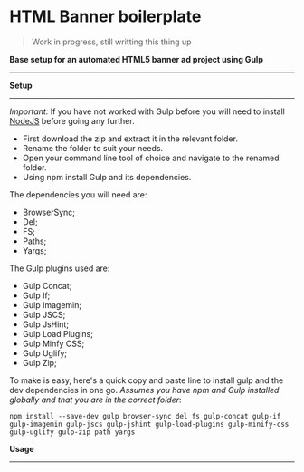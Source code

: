 # HTML Banner boilerplate

> Work in progress, still writting this thing up


<b>Base setup for an automated HTML5 banner ad project using Gulp</b>
_____


<b>Setup</b>
______


<i>Important:</i> If you have not worked with Gulp before you will need to install <a href="https://nodejs.org/">NodeJS</a> before going any further.

- First download the zip and extract it in the relevant folder.
- Rename the folder to suit your needs.
- Open your command line tool of choice and navigate to the renamed folder.
- Using npm install Gulp and its dependencies.

The dependencies you will need are:
- BrowserSync;
- Del;
- FS;
- Paths;
- Yargs;

The Gulp plugins used are:
- Gulp Concat;
- Gulp If;
- Gulp Imagemin;
- Gulp JSCS;
- Gulp JsHint;
- Gulp Load Plugins;
- Gulp Minfy CSS;
- Gulp Uglify;
- Gulp Zip;

To make is easy, here's a quick copy and paste line to install gulp and the dev dependencies in one go. <i>Assumes you have npm and Gulp installed globally and that you are in the correct folder</i>:

    npm install --save-dev gulp browser-sync del fs gulp-concat gulp-if gulp-imagemin gulp-jscs gulp-jshint gulp-load-plugins gulp-minify-css gulp-uglify gulp-zip path yargs

<b>Usage</b>
____


